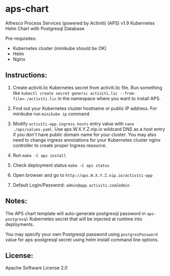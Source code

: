 # aps-chart

Alfresco Process Services (powered by Activiti) (APS) v1.9 Kubernetes Helm Chart with Postgresql Database 

Pre-requisites:

* Kubernetes cluster (minikube should be OK)
* Helm 
* Nginx


## Instructions:

1. Create activiti.lic Kubernetes secret from activiti.lic file. Run something like `kubectl create secret generic activiti.lic --from-file=./activiti.lic` in the namespace where you want to install APS.

2. Find out your Kubernetes cluster hostname or public IP address. For minikube run `minikube ip` command.

3. Modify `activiti-app.ingress.hosts` entry value with `nano ./aps/values.yaml`. Use aps.W.X.Y.Z.nip.io wildcard DNS as a host entry if you don't have public domain name for your cluster. You may also need to change ingress annotations for your Kubernetes cluster nginx controller to create proper Ingress resource.

4. Run `make -C aps install`

5. Check deployment status `make -C aps status`

6. Open browser and go to `http://aps.W.X.Y.Z.nip.io/activiti-app`

7. Default Login/Password: `admin@app.activiti.com`/`admin`

## Notes:

The APS chart template will auto-generate postgresql password in `aps-postgresql` Kubernetes secret that will be injected at runtime into deployments. 

You may specify your own Postgresql password using `postgresPassword` value for aps-postgresql secret using helm install command line options.

## License:

Apache Software License 2.0
